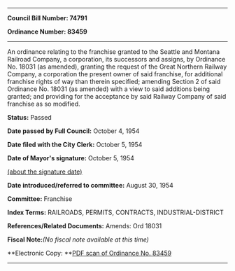 

********

**Council Bill Number: 74791**
   
**Ordinance Number: 83459**
********

 An ordinance relating to the franchise granted to the Seattle and Montana Railroad Company, a corporation, its successors and assigns, by Ordinance No. 18031 (as amended), granting the request of the Great Northern Railway Company, a corporation the present owner of said franchise, for additional franchise rights of way than therein specified; amending Section 2 of said Ordinance No. 18031 (as amended) with a view to said additions being granted; and providing for the acceptance by said Railway Company of said franchise as so modified.

**Status:** Passed
   
**Date passed by Full Council:** October 4, 1954
   
**Date filed with the City Clerk:** October 5, 1954
   
**Date of Mayor's signature:** October 5, 1954
   
[(about the signature date)](/~public/approvaldate.htm)
   
   
   
**Date introduced/referred to committee:** August 30, 1954
   
**Committee:** Franchise
   
   
**Index Terms:** RAILROADS, PERMITS, CONTRACTS, INDUSTRIAL-DISTRICT

**References/Related Documents:** Amends: Ord 18031

**Fiscal Note:**_(No fiscal note available at this time)_

**Electronic Copy: **[PDF scan of Ordinance No. 83459](/~archives/Ordinances/Ord_83459.pdf)

********

